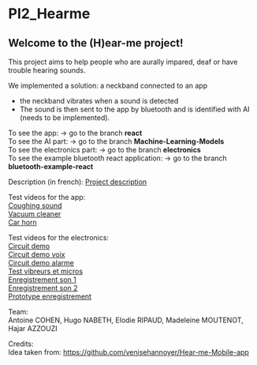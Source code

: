 # PI2_Hearme
## Welcome to the (H)ear-me project! <br>
This project aims to help people who are aurally impared, deaf or have trouble hearing sounds. <br>

We implemented a solution: a neckband connected to an app <br>
- the neckband vibrates when a sound is detected <br>
- The sound is then sent to the app by bluetooth and is identified with AI (needs to be implemented).<br>

To see the app: -> go to the branch **react** <br>
To see the AI part: -> go to the branch **Machine-Learning-Models** <br>
To see the electronics part: -> go to the branch **electronics** <br>
To see the example bluetooth react application: -> go to the branch **bluetooth-example-react**<br>

Description (in french): [Project description](https://youtu.be/WB-eBQUAXR4) <br>


Test videos for the app: <br>
[Coughing sound](https://youtu.be/htk-HbeimwY) <br>
[Vacuum cleaner](https://youtu.be/I0u05wAavY8) <br>
[Car horn](https://youtu.be/mu4MlMqj1s8)<br>

Test videos for the electronics:<br>
[Circuit demo](https://youtu.be/4-SqgYxR2aA) <br>
[Circuit demo voix](https://youtu.be/ixKtBrNozL8)<br>
[Circuit demo alarme](https://youtu.be/dYirIxXml8Y)<br>
[Test vibreurs et micros](https://youtu.be/E2_VR1IXOcs)<br>
[Enregistrement son 1](https://youtu.be/pGV6O3sk0Mc)<br>
[Enregistrement son 2](https://youtu.be/FV7ENaNfnCY)<br>
[Prototype enregistrement](https://youtu.be/zuQoMdkOQ7Y)



Team:<br>
Antoine COHEN, Hugo NABETH, Elodie RIPAUD, Madeleine MOUTENOT, Hajar AZZOUZI <br>

Credits:<br>
Idea taken from: https://github.com/venisehannoyer/Hear-me-Mobile-app
